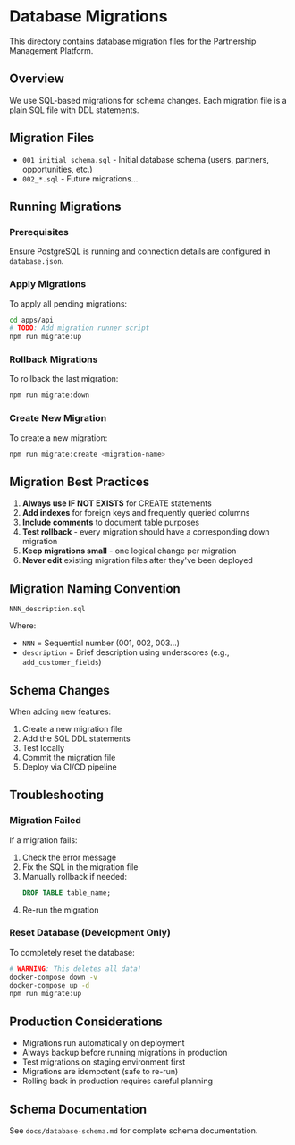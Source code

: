 # Database Migrations

This directory contains database migration files for the Partnership Management Platform.

## Overview

We use SQL-based migrations for schema changes. Each migration file is a plain SQL file with DDL statements.

## Migration Files

- `001_initial_schema.sql` - Initial database schema (users, partners, opportunities, etc.)
- `002_*.sql` - Future migrations...

## Running Migrations

### Prerequisites

Ensure PostgreSQL is running and connection details are configured in `database.json`.

### Apply Migrations

To apply all pending migrations:

```bash
cd apps/api
# TODO: Add migration runner script
npm run migrate:up
```

### Rollback Migrations

To rollback the last migration:

```bash
npm run migrate:down
```

### Create New Migration

To create a new migration:

```bash
npm run migrate:create <migration-name>
```

## Migration Best Practices

1. **Always use IF NOT EXISTS** for CREATE statements
2. **Add indexes** for foreign keys and frequently queried columns
3. **Include comments** to document table purposes
4. **Test rollback** - every migration should have a corresponding down migration
5. **Keep migrations small** - one logical change per migration
6. **Never edit** existing migration files after they've been deployed

## Migration Naming Convention

`NNN_description.sql`

Where:
- `NNN` = Sequential number (001, 002, 003...)
- `description` = Brief description using underscores (e.g., `add_customer_fields`)

## Schema Changes

When adding new features:

1. Create a new migration file
2. Add the SQL DDL statements
3. Test locally
4. Commit the migration file
5. Deploy via CI/CD pipeline

## Troubleshooting

### Migration Failed

If a migration fails:

1. Check the error message
2. Fix the SQL in the migration file
3. Manually rollback if needed:
   ```sql
   DROP TABLE table_name;
   ```
4. Re-run the migration

### Reset Database (Development Only)

To completely reset the database:

```bash
# WARNING: This deletes all data!
docker-compose down -v
docker-compose up -d
npm run migrate:up
```

## Production Considerations

- Migrations run automatically on deployment
- Always backup before running migrations in production
- Test migrations on staging environment first
- Migrations are idempotent (safe to re-run)
- Rolling back in production requires careful planning

## Schema Documentation

See `docs/database-schema.md` for complete schema documentation.
